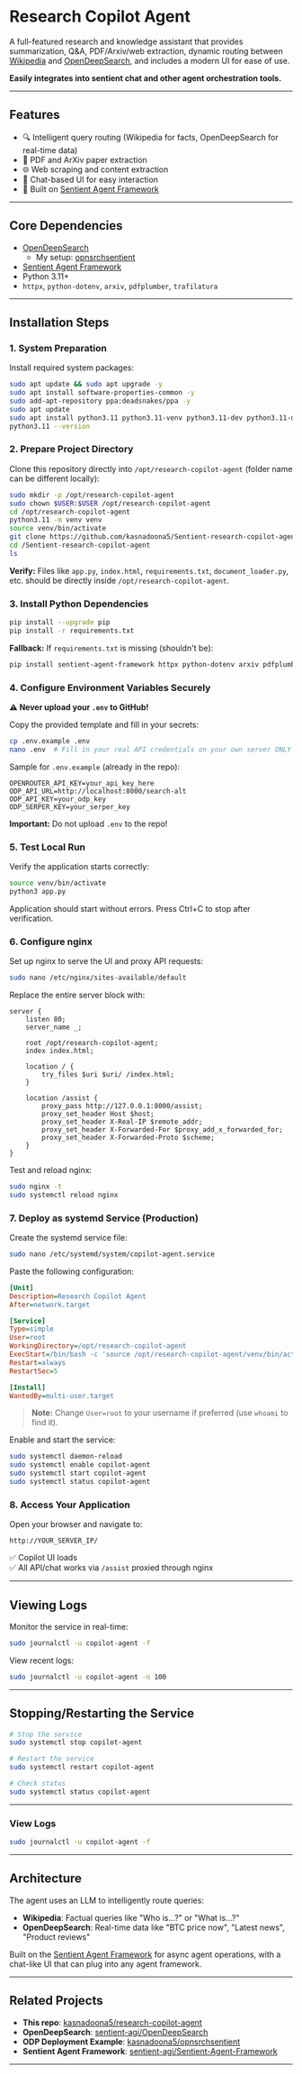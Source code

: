 # Research Copilot Agent

A full-featured research and knowledge assistant that provides summarization, Q&A, PDF/Arxiv/web extraction, dynamic routing between [Wikipedia](https://en.wikipedia.org/wiki/Main_Page) and [OpenDeepSearch](https://github.com/sentient-agi/OpenDeepSearch), and includes a modern UI for ease of use.

**Easily integrates into sentient chat and other agent orchestration tools.**

---

## Features

- 🔍 Intelligent query routing (Wikipedia for facts, OpenDeepSearch for real-time data)
- 📄 PDF and ArXiv paper extraction
- 🌐 Web scraping and content extraction
- 💬 Chat-based UI for easy interaction
- 🤖 Built on [Sentient Agent Framework](https://github.com/sentient-agi/Sentient-Agent-Framework)

---

## Core Dependencies

- [OpenDeepSearch](https://github.com/sentient-agi/OpenDeepSearch)
  - My setup: [opnsrchsentient](https://github.com/kasnadoona5/opnsrchsentient)
- [Sentient Agent Framework](https://github.com/sentient-agi/Sentient-Agent-Framework)
- Python 3.11+
- `httpx`, `python-dotenv`, `arxiv`, `pdfplumber`, `trafilatura`

---

## Installation Steps

### 1. System Preparation

Install required system packages:

```bash
sudo apt update && sudo apt upgrade -y
sudo apt install software-properties-common -y
sudo add-apt-repository ppa:deadsnakes/ppa -y
sudo apt update
sudo apt install python3.11 python3.11-venv python3.11-dev python3.11-distutils python3-pip git nginx -y
python3.11 --version
```

### 2. Prepare Project Directory

Clone this repository directly into `/opt/research-copilot-agent` (folder name can be different locally):

```bash
sudo mkdir -p /opt/research-copilot-agent
sudo chown $USER:$USER /opt/research-copilot-agent
cd /opt/research-copilot-agent
python3.11 -m venv venv
source venv/bin/activate
git clone https://github.com/kasnadoona5/Sentient-research-copilot-agent.git
cd /Sentient-research-copilot-agent
ls
```

**Verify:** Files like `app.py`, `index.html`, `requirements.txt`, `document_loader.py`, etc. should be directly inside `/opt/research-copilot-agent`.

### 3. Install Python Dependencies

```bash
pip install --upgrade pip
pip install -r requirements.txt
```

**Fallback:** If `requirements.txt` is missing (shouldn't be):

```bash
pip install sentient-agent-framework httpx python-dotenv arxiv pdfplumber trafilatura
```

### 4. Configure Environment Variables Securely

**⚠️ Never upload your `.env` to GitHub!**

Copy the provided template and fill in your secrets:

```bash
cp .env.example .env
nano .env  # Fill in your real API credentials on your own server ONLY
```

Sample for `.env.example` (already in the repo):

```env
OPENROUTER_API_KEY=your_api_key_here
ODP_API_URL=http://localhost:8000/search-alt
ODP_API_KEY=your_odp_key
ODP_SERPER_KEY=your_serper_key
```

**Important:** Do not upload `.env` to the repo!

### 5. Test Local Run

Verify the application starts correctly:

```bash
source venv/bin/activate
python3 app.py
```

Application should start without errors. Press Ctrl+C to stop after verification.

### 6. Configure nginx

Set up nginx to serve the UI and proxy API requests:

```bash
sudo nano /etc/nginx/sites-available/default
```

Replace the entire server block with:

```nginx
server {
    listen 80;
    server_name _;
    
    root /opt/research-copilot-agent;
    index index.html;
    
    location / {
        try_files $uri $uri/ /index.html;
    }
    
    location /assist {
        proxy_pass http://127.0.0.1:8000/assist;
        proxy_set_header Host $host;
        proxy_set_header X-Real-IP $remote_addr;
        proxy_set_header X-Forwarded-For $proxy_add_x_forwarded_for;
        proxy_set_header X-Forwarded-Proto $scheme;
    }
}
```

Test and reload nginx:

```bash
sudo nginx -t
sudo systemctl reload nginx
```

### 7. Deploy as systemd Service (Production)

Create the systemd service file:

```bash
sudo nano /etc/systemd/system/copilot-agent.service
```

Paste the following configuration:

```ini
[Unit]
Description=Research Copilot Agent
After=network.target

[Service]
Type=simple
User=root
WorkingDirectory=/opt/research-copilot-agent
ExecStart=/bin/bash -c 'source /opt/research-copilot-agent/venv/bin/activate && python3 app.py'
Restart=always
RestartSec=5

[Install]
WantedBy=multi-user.target
```

> **Note:** Change `User=root` to your username if preferred (use `whoami` to find it).

Enable and start the service:

```bash
sudo systemctl daemon-reload
sudo systemctl enable copilot-agent
sudo systemctl start copilot-agent
sudo systemctl status copilot-agent
```

### 8. Access Your Application

Open your browser and navigate to:

```
http://YOUR_SERVER_IP/
```

✅ Copilot UI loads  
✅ All API/chat works via `/assist` proxied through nginx

---

## Viewing Logs

Monitor the service in real-time:

```bash
sudo journalctl -u copilot-agent -f
```

View recent logs:

```bash
sudo journalctl -u copilot-agent -n 100
```

---

## Stopping/Restarting the Service

```bash
# Stop the service
sudo systemctl stop copilot-agent

# Restart the service
sudo systemctl restart copilot-agent

# Check status
sudo systemctl status copilot-agent
```


---
### View Logs

```bash
sudo journalctl -u copilot-agent -f
```

---

## Architecture

The agent uses an LLM to intelligently route queries:

- **Wikipedia**: Factual queries like "Who is...?" or "What is...?"
- **OpenDeepSearch**: Real-time data like "BTC price now", "Latest news", "Product reviews"

Built on the [Sentient Agent Framework](https://github.com/sentient-agi/Sentient-Agent-Framework) for async agent operations, with a chat-like UI that can plug into any agent framework.

---

## Related Projects

- **This repo**: [kasnadoona5/research-copilot-agent](https://github.com/kasnadoona5/sentient-research-copilot-agent)
- **OpenDeepSearch**: [sentient-agi/OpenDeepSearch](https://github.com/sentient-agi/OpenDeepSearch)
- **ODP Deployment Example**: [kasnadoona5/opnsrchsentient](https://github.com/kasnadoona5/opnsrchsentient)
- **Sentient Agent Framework**: [sentient-agi/Sentient-Agent-Framework](https://github.com/sentient-agi/Sentient-Agent-Framework)

---


